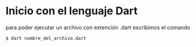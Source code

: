 
# Inicio con el lenguaje Dart

para poder ejecutar un archivo con extención .dart escribimos el comando
```
$ dart nombre_del_archivo.dart
```

